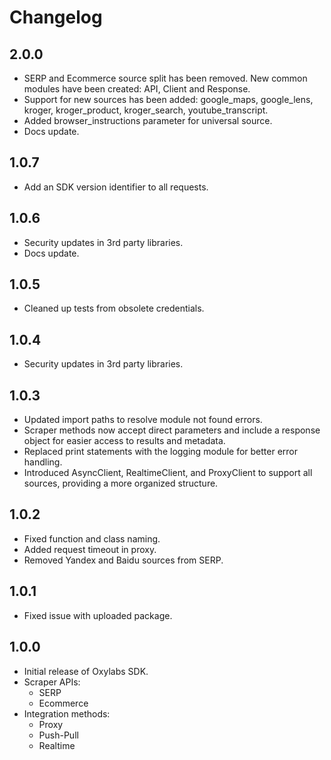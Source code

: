 # Changelog

## 2.0.0
- SERP and Ecommerce source split has been removed. New common modules have been created: API, Client and Response.
- Support for new sources has been added: google_maps, google_lens, kroger, kroger_product, kroger_search, youtube_transcript.
- Added browser_instructions parameter for universal source.
- Docs update.

## 1.0.7
- Add an SDK version identifier to all requests.

## 1.0.6

- Security updates in 3rd party libraries.
- Docs update.

## 1.0.5

- Cleaned up tests from obsolete credentials.

## 1.0.4

- Security updates in 3rd party libraries.

## 1.0.3

- Updated import paths to resolve module not found errors.
- Scraper methods now accept direct parameters and include a response object for easier access to results and metadata.
- Replaced print statements with the logging module for better error handling.
- Introduced AsyncClient, RealtimeClient, and ProxyClient to support all sources, providing a more organized structure.

## 1.0.2

- Fixed function and class naming.
- Added request timeout in proxy.
- Removed Yandex and Baidu sources from SERP.

## 1.0.1

- Fixed issue with uploaded package.

## 1.0.0

- Initial release of Oxylabs SDK.
- Scraper APIs:
  - SERP
  - Ecommerce
- Integration methods:
  - Proxy
  - Push-Pull
  - Realtime
